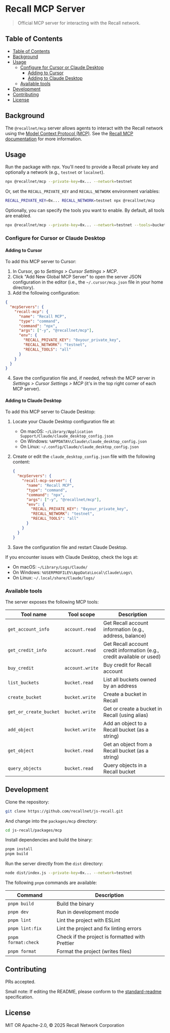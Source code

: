 # Recall MCP Server

> Official MCP server for interacting with the Recall network.

## Table of Contents

- [Table of Contents](#table-of-contents)
- [Background](#background)
- [Usage](#usage)
  - [Configure for Cursor or Claude Desktop](#configure-for-cursor-or-claude-desktop)
    - [Adding to Cursor](#adding-to-cursor)
    - [Adding to Claude Desktop](#adding-to-claude-desktop)
  - [Available tools](#available-tools)
- [Development](#development)
- [Contributing](#contributing)
- [License](#license)

## Background

The `@recallnet/mcp` server allows agents to interact with the Recall network using the [Model Context Protocol (MCP)](https://github.com/modelcontextprotocol). See the [Recall MCP documentation](https://docs.recall.network/tools/mcp) for more information.

## Usage

Run the package with npx. You'll need to provide a Recall private key and optionally a network (e.g., `testnet` or `localnet`).

```bash
npx @recallnet/mcp --private-key=0x... --network=testnet
```

Or, set the `RECALL_PRIVATE_KEY` and `RECALL_NETWORK` environment variables:

```bash
RECALL_PRIVATE_KEY=0x... RECALL_NETWORK=testnet npx @recallnet/mcp
```

Optionally, you can specify the tools you want to enable. By default, all tools are enabled.

```bash
npx @recallnet/mcp --private-key=0x... --network=testnet --tools=bucket.read,bucket.write
```

### Configure for Cursor or Claude Desktop

#### Adding to Cursor

To add this MCP server to Cursor:

1. In Cursor, go to _Settings > Cursor Settings > MCP_.
2. Click "Add New Global MCP Server" to open the server JSON configuration in the editor (i.e., the `~/.cursor/mcp.json` file in your home directory).
3. Add the following configuration:

```json
{
  "mcpServers": {
    "recall-mcp": {
      "name": "Recall MCP",
      "type": "command",
      "command": "npx",
      "args": ["-y", "@recallnet/mcp"],
      "env": {
        "RECALL_PRIVATE_KEY": "0xyour_private_key",
        "RECALL_NETWORK": "testnet",
        "RECALL_TOOLS": "all"
      }
    }
  }
}
```

4. Save the configuration file and, if needed, refresh the MCP server in _Settings > Cursor Settings > MCP_ (it's in the top right corner of each MCP server).

#### Adding to Claude Desktop

To add this MCP server to Claude Desktop:

1. Locate your Claude Desktop configuration file at:

   - On macOS: `~/Library/Application Support/Claude/claude_desktop_config.json`
   - On Windows: `%APPDATA%\Claude\claude_desktop_config.json`
   - On Linux: `~/.config/Claude/claude_desktop_config.json`

2. Create or edit the `claude_desktop_config.json` file with the following content:

   ```json
   {
     "mcpServers": {
       "recall-mcp-server": {
         "name": "Recall MCP",
         "type": "command",
         "command": "npx",
         "args": ["-y", "@recallnet/mcp"],
         "env": {
           "RECALL_PRIVATE_KEY": "0xyour_private_key",
           "RECALL_NETWORK": "testnet",
           "RECALL_TOOLS": "all"
         }
       }
     }
   }
   ```

3. Save the configuration file and restart Claude Desktop.

If you encounter issues with Claude Desktop, check the logs at:

- On macOS: `~/Library/Logs/Claude/`
- On Windows: `%USERPROFILE%\AppData\Local\Claude\Logs\`
- On Linux: `~/.local/share/Claude/logs/`

### Available tools

The server exposes the following MCP tools:

| Tool name              | Tool scope      | Description                                                            |
| ---------------------- | --------------- | ---------------------------------------------------------------------- |
| `get_account_info`     | `account.read`  | Get Recall account information (e.g., address, balance)                |
| `get_credit_info`      | `account.read`  | Get Recall account credit information (e.g., credit available or used) |
| `buy_credit`           | `account.write` | Buy credit for Recall account                                          |
| `list_buckets`         | `bucket.read`   | List all buckets owned by an address                                   |
| `create_bucket`        | `bucket.write`  | Create a bucket in Recall                                              |
| `get_or_create_bucket` | `bucket.write`  | Get or create a bucket in Recall (using alias)                         |
| `add_object`           | `bucket.write`  | Add an object to a Recall bucket (as a string)                         |
| `get_object`           | `bucket.read`   | Get an object from a Recall bucket (as a string)                       |
| `query_objects`        | `bucket.read`   | Query objects in a Recall bucket                                       |

## Development

Clone the repository:

```bash
git clone https://github.com/recallnet/js-recall.git
```

And change into the `packages/mcp` directory:

```bash
cd js-recall/packages/mcp
```

Install dependencies and build the binary:

```bash
pnpm install
pnpm build
```

Run the server directly from the `dist` directory:

```bash
node dist/index.js --private-key=0x... --network=testnet
```

The following `pnpm` commands are available:

| Command             | Description                                     |
| ------------------- | ----------------------------------------------- |
| `pnpm build`        | Build the binary                                |
| `pnpm dev`          | Run in development mode                         |
| `pnpm lint`         | Lint the project with ESLint                    |
| `pnpm lint:fix`     | Lint the project and fix linting errors         |
| `pnpm format:check` | Check if the project is formatted with Prettier |
| `pnpm format`       | Format the project (writes files)               |

## Contributing

PRs accepted.

Small note: If editing the README, please conform to
the [standard-readme](https://github.com/RichardLitt/standard-readme) specification.

## License

MIT OR Apache-2.0, © 2025 Recall Network Corporation
